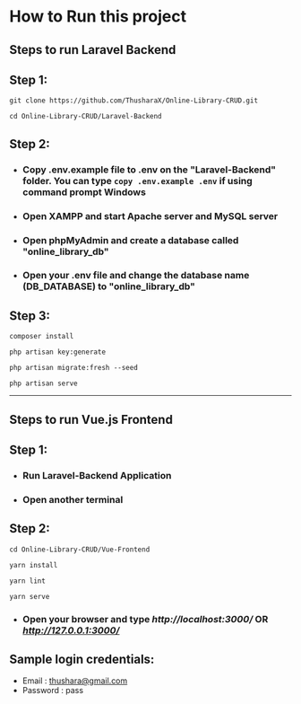 <h1>How to Run this project</h1>

## **Steps to run Laravel Backend**

## Step 1:

```
git clone https://github.com/ThusharaX/Online-Library-CRUD.git
```

```
cd Online-Library-CRUD/Laravel-Backend
```

## Step 2:

* ### Copy .env.example file to .env on the "Laravel-Backend" folder. You can type ```copy .env.example .env``` if using command prompt Windows

* ### Open XAMPP and start Apache server and MySQL server

* ### Open phpMyAdmin and create a database called "online_library_db"

* ### Open your .env file and change the database name (DB_DATABASE) to "online_library_db"

## Step 3:

```
composer install
```

```
php artisan key:generate
```

```
php artisan migrate:fresh --seed
```

```
php artisan serve
```

<hr/>

## **Steps to run Vue.js Frontend**

## Step 1:

* ### Run Laravel-Backend Application
* ### Open another terminal

## Step 2:

```
cd Online-Library-CRUD/Vue-Frontend
```

```
yarn install
```

```
yarn lint
```

```
yarn serve
```

* ### Open your browser and type *http://localhost:3000/* OR *http://127.0.0.1:3000/*

## Sample login credentials:

* Email : thushara@gmail.com
* Password : pass